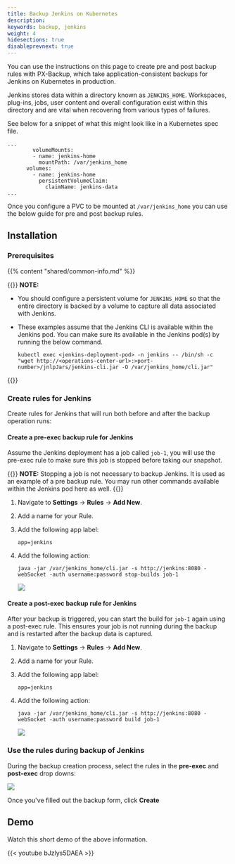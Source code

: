 ```yaml
---
title: Backup Jenkins on Kubernetes
description: 
keywords: backup, jenkins
weight: 4
hidesections: true
disableprevnext: true
---
```


You can use the instructions on this page to create pre and post backup rules with PX-Backup, which take application-consistent backups for Jenkins on Kubernetes in production.

Jenkins stores data within a directory known as `JENKINS_HOME`. Workspaces, plug-ins, jobs, user content and overall configuration exist within this directory and are vital when recovering from various types of failures. 

See below for a snippet of what this might look like in a Kubernetes spec file.

```text
...
        volumeMounts:
        - name: jenkins-home
          mountPath: /var/jenkins_home
      volumes:
        - name: jenkins-home
          persistentVolumeClaim:
            claimName: jenkins-data
...
```

Once you configure a PVC to be mounted at `/var/jenkins_home` you can use the below guide for pre and post backup rules.

## Installation

### Prerequisites

{{% content "shared/common-info.md" %}}

{{<info>}}
**NOTE:** 

* You should configure a persistent volume for `JENKINS_HOME` so that the entire directory is backed by a volume to capture all data associated with Jenkins.
* These examples assume that the Jenkins CLI is available within the Jenkins pod. You can make sure its available in the Jenkins pod(s) by running the below command.

    ```
	kubectl exec <jenkins-deployment-pod> -n jenkins -- /bin/sh -c "wget http://<operations-center-url>:>port-number>/jnlpJars/jenkins-cli.jar -O /var/jenkins_home/cli.jar"
	```
{{</info>}}


### Create rules for Jenkins

Create rules for Jenkins that will run both before and after the backup operation runs:

#### Create a pre-exec backup rule for Jenkins

Assume the Jenkins deployment has a job called `job-1`, you will use the pre-exec rule to make sure this job is stopped before taking our snapshot.

{{<info>}}
**NOTE:** 
Stopping a job is not necessary to backup Jenkins. It is used as an example of a pre backup rule. You may run other commands available within the Jenkins pod here as well.
{{</info>}}

1. Navigate to **Settings** → **Rules** → **Add New**.
2. Add a name for your Rule.
3. Add the following app label:

	```text
	app=jenkins
	```

4. Add the following action:

	```text
	java -jar /var/jenkins_home/cli.jar -s http://jenkins:8080 -webSocket -auth username:password stop-builds job-1
	```

    ![](/img/jenkins-pre-rule.png)

#### Create a post-exec backup rule for Jenkins

After your backup is triggered, you can start the build for `job-1` again using a post-exec rule. This ensures your job is not running during the backup and is restarted after the backup data is captured. 

1. Navigate to **Settings** → **Rules** → **Add New**.
2. Add a name for your Rule.
3. Add the following app label:

	```text
	app=jenkins
	```

4. Add the following action:

	```text
	java -jar /var/jenkins_home/cli.jar -s http://jenkins:8080 -webSocket -auth username:password build job-1
	```

    ![](/img/jenkins-post-rule.png)

### Use the rules during backup of Jenkins

During the backup creation process, select the rules in the **pre-exec** and **post-exec** drop downs:

![](/img/jenkins-use-rules.png)

Once you've filled out the backup form, click **Create**

## Demo

Watch this short demo of the above information.

{{< youtube  bJzlys5DAEA >}}
